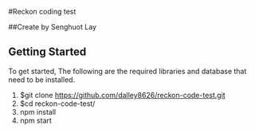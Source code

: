 #Reckon coding test

##Create by Senghuot Lay

## Getting Started
To get started, The following are the required libraries and database that need to be installed.
  1. $git clone https://github.com/dalley8626/reckon-code-test.git 
  2. $cd reckon-code-test/
  3. npm install
  4. npm start
